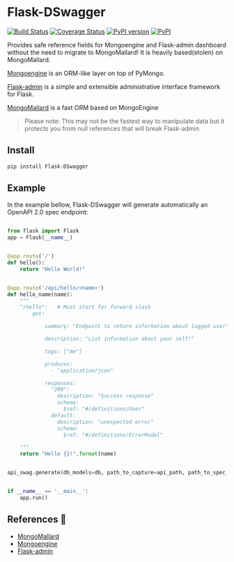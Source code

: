 
# Flask-DSwagger

[![Build Status](https://travis-ci.org/abassel/mongosafe.svg?branch=master)](https://travis-ci.org/abassel/mongosafe)
[![Coverage Status](https://coveralls.io/repos/github/abassel/mongosafe/badge.svg?branch=master)](https://coveralls.io/github/abassel/mongosafe?branch=master)
[![PyPI version](https://badge.fury.io/py/mongosafe.svg)](https://badge.fury.io/py/mongosafe)
[![PyPI](https://img.shields.io/pypi/wheel/Django.svg)](https://pypi.python.org/pypi/mongosafe)


Provides safe reference fields for Mongoengine and Flask-admin dashboard without the need to migrate to MongoMallard!
It is heavily based(stolen) on MongoMallard.


[Mongoengine](https://github.com/MongoEngine/mongoengine) is an ORM-like layer on top of PyMongo.

[Flask-admin](https://github.com/flask-admin/flask-admin) is a simple and extensible administrative interface framework for Flask.

[MongoMallard](https://hack.close.io/posts/mongomallard) is a fast ORM based on MongoEngine

> Please note: This may not be the fastest way to manipulate data but it protects you from null references that will break Flask-admin.

## Install

```bash
pip install Flask-DSwagger
```

## Example

In the example bellow, Flask-DSwagger will generate automatically an OpenAPI 2.0 spec endpoint:

```python

from flask import Flask
app = Flask(__name__)


@app.route('/')
def hello():
    return "Hello World!"


@app.route('/api/hello/<name>')
def hello_name(name):
    """
    "/hello":   # Must start for forward slash
        get:

            summary: "Endpoint to return information about logged user"

            description: "List information about your self!"

            tags: ["me"]

            produces:
              - "application/json"

            responses:
              "200":
                description: "Success response"
                schema:
                  $ref: "#/definitions/User"
              default:
                description: "unexpected error"
                schema:
                  $ref: "#/definitions/ErrorModel"

    """
    return "Hello {}!".format(name)


api_swag.generate(db_models=db, path_to_capture=api_path, path_to_spec_json=api_path + "json")


if __name__ == '__main__':
    app.run()

```

## References :notebook:
- [MongoMallard](https://hack.close.io/posts/mongomallard)
- [Mongoengine](https://github.com/MongoEngine/mongoengine)
- [Flask-admin](https://github.com/flask-admin/flask-admin)